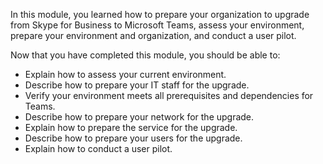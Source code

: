 In this module, you learned how to prepare your organization to upgrade from Skype for Business to Microsoft Teams, assess your environment, prepare your environment and organization, and conduct a user pilot.

Now that you have completed this module, you should be able to:
  
- Explain how to assess your current environment.
- Describe how to prepare your IT staff for the upgrade.
- Verify your environment meets all prerequisites and dependencies for Teams.
- Describe how to prepare your network for the upgrade.
- Explain how to prepare the service for the upgrade.
- Describe how to prepare your users for the upgrade.
- Explain how to conduct a user pilot.
